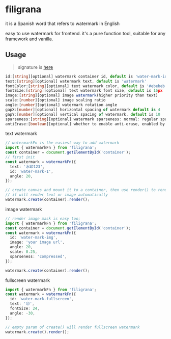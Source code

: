 # filigrana

it is a Spanish word that refers to watermark in English

easy to use watermark for frontend. it's a pure function tool, suitable for any framework and vanilla.

## Usage

> signature is [here](./types.d.ts)

```typescript
id:[string][optional] watermark container id, default is 'water-mark-id', recommended to fill in a unique id
text:[string][optional] watermark text, default is 'watermark'
fontColor:[string][optional] text watermark color, default is '#ebebeb'
fontSize:[string][optional] text watermark font size, default is 16px
image:[string][optional] image watermark(higher priority than text)
scale:[number][optional] image scaling ratio
angle:[number][optional] watermark rotation angle
gapX:[number][optional] horizontal spacing of watermark default is 4
gapY:[number][optional] vertical spacing of watermark, default is 10
sparseness:[string][optional] watermark sparseness: normal: regular sparse: sparse compressed: compact, default is normal
antiErase:[boolean][optional] whether to enable anti-erase, enabled by default
```

text watermark

```typescript
// watermarkFn is the easiest way to add watermark
import { watermarkFn } from 'filigrana';
const container = document.getElementById('container');
// first init
const watermark = watermarkFn({
  text: '水印123',
  id: 'water-mark-1',
  angle: 20,
});

// create canvas and mount it to a container, then use render() to render content,
// if will render text or image automatically
watermark.create(container).render();
```

image watermark

```typescript
// render image mask is easy too;
import { watermarkFn } from 'filigrana';
const container = document.getElementById('container');
const watermark = watermarkFn({
  id: 'water-mark-img',
  image: 'your image url',
  angle: 20,
  scale: 0.25,
  sparseness: 'compressed',
});

watermark.create(container).render();
```

fullscreen watermark

```typescript
import { watermarkFn } from 'filigrana';
const watermark = watermarkFn({
  id: 'water-mark-fullscreen',
  text: '😝',
  fontSize: 24,
  angle: -30,
});

// empty param of create() will render fullscreen watermark
watermark.create().render();
```
